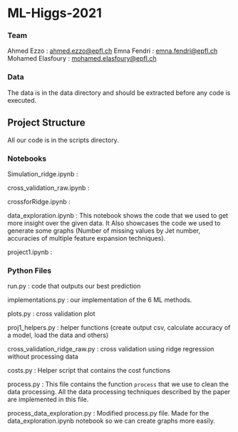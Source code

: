 # ML-Higgs-2021

### Team 
Ahmed Ezzo : ahmed.ezzo@epfl.ch
Emna Fendri : emna.fendri@epfl.ch
Mohamed Elasfoury : mohamed.elasfoury@epfl.ch

### Data
The data is in the data directory and should be extracted before any code is executed.

## Project Structure

All our code is in the scripts directory.

### Notebooks

Simulation_ridge.ipynb : 

cross_validation_raw.ipynb : 

crossforRidge.ipynb : 

data_exploration.ipynb : This notebook shows the code that we used to get more insight over the given data. It Also showcases the code we used to generate some graphs (Number of missing values by Jet number, accuracies of multiple feature expansion techniques).

project1.ipynb : 

### Python Files

run.py : code that outputs our best prediction

implementations.py : our implementation of the 6 ML methods.

plots.py : cross validation plot

proj1_helpers.py : helper functions (create output csv, calculate accuracy of a model, load the data and others)  

cross_validation_ridge_raw.py : cross validation using ridge regression without processing data

costs.py : Helper script that contains the cost functions

process.py : This file contains the function `process` that we use to clean the data processing. All the data processing techniques described by the paper are implemented in this file. 

process_data_exploration.py : Modified process.py file. Made for the data_exploration.ipynb notebook so we can create graphs more easily.





